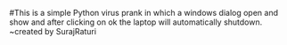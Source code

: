 #This is a simple  Python virus prank in which a windows dialog open and show and  after clicking on ok  the laptop will automatically shutdown.
~created by SurajRaturi
